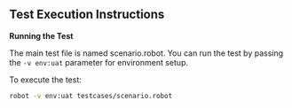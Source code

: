 ## Test Execution Instructions

**Running the Test**

The main test file is named scenario.robot. You can run the test by passing the `-v env:uat` parameter for environment setup.

To execute the test:
```bash
robot -v env:uat testcases/scenario.robot
```